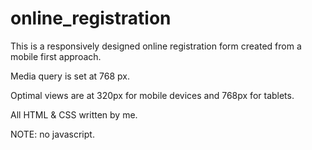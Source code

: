 # online_registration

This is a responsively designed online registration form created from a mobile first approach.

Media query is set at 768 px.

Optimal views are at 320px for mobile devices and 768px for tablets.

All HTML & CSS written by me.

NOTE: no javascript.
